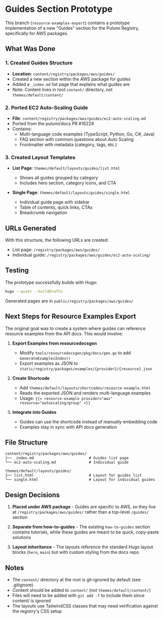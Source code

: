# Guides Section Prototype

This branch (`resource-examples-export`) contains a prototype implementation of a new "Guides" section for the Pulumi Registry, specifically for AWS packages.

## What Was Done

### 1. Created Guides Structure
- **Location**: `content/registry/packages/aws/guides/`
- Created a new section within the AWS package for guides
- Added a `_index.md` list page that explains what guides are
- Note: Content lives in root `content/` directory, not `themes/default/content/`

### 2. Ported EC2 Auto-Scaling Guide
- **File**: `content/registry/packages/aws/guides/ec2-auto-scaling.md`
- Ported from the pulumi/docs PR #16229
- Contains:
  - Multi-language code examples (TypeScript, Python, Go, C#, Java)
  - FAQ section with common questions about Auto Scaling
  - Frontmatter with metadata (category, tags, etc.)

### 3. Created Layout Templates
- **List Page**: `themes/default/layouts/guides/list.html`
  - Shows all guides grouped by category
  - Includes hero section, category icons, and CTA

- **Single Page**: `themes/default/layouts/guides/single.html`
  - Individual guide page with sidebar
  - Table of contents, quick links, CTAs
  - Breadcrumb navigation

## URLs Generated

With this structure, the following URLs are created:
- List page: `/registry/packages/aws/guides/`
- Individual guide: `/registry/packages/aws/guides/ec2-auto-scaling/`

## Testing

The prototype successfully builds with Hugo:
```bash
hugo --quiet --buildDrafts
```

Generated pages are in `public/registry/packages/aws/guides/`

## Next Steps for Resource Examples Export

The original goal was to create a system where guides can reference resource examples from the API docs. This would involve:

1. **Export Examples from resourcedocsgen**
   - Modify `tools/resourcedocsgen/pkg/docs/gen.go` to add `GenerateExamplesIndex()`
   - Export examples as JSON to `static/registry/packages/examples/{provider}/{resource}.json`

2. **Create Shortcode**
   - Add `themes/default/layouts/shortcodes/resource-example.html`
   - Reads the exported JSON and renders multi-language examples
   - Usage: `{{< resource-example provider="aws" resource="autoscaling/group" >}}`

3. **Integrate into Guides**
   - Guides can use the shortcode instead of manually embedding code
   - Examples stay in sync with API docs generation

## File Structure

```
content/registry/packages/aws/guides/
├── _index.md                         # Guides list page
└── ec2-auto-scaling.md               # Individual guide

themes/default/layouts/guides/
├── list.html                         # Layout for guides list
└── single.html                       # Layout for individual guides
```

## Design Decisions

1. **Placed under AWS package** - Guides are specific to AWS, so they live at `/registry/packages/aws/guides/` rather than a top-level `/guides/` section

2. **Separate from how-to-guides** - The existing `how-to-guides` section contains tutorials, while these guides are meant to be quick, copy-paste solutions

3. **Layout inheritance** - The layouts reference the standard Hugo layout blocks (`hero`, `main`) but with custom styling from the docs repo

## Notes

- The `content/` directory at the root is git-ignored by default (see .gitignore)
- Content should be added to `content/` (not `themes/default/content/`)
- Files will need to be added with `git add -f` to include them since content/ is ignored
- The layouts use TailwindCSS classes that may need verification against the registry's CSS setup
